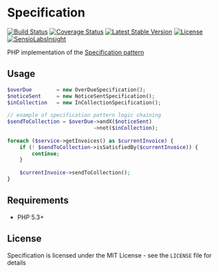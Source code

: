 # Specification 
[![Build Status](https://travis-ci.org/rikbruil/specification.svg)](https://travis-ci.org/rikbruil/specification)
[![Coverage Status](https://coveralls.io/repos/rikbruil/specification/badge.svg?branch=master)](https://coveralls.io/r/rikbruil/specification?branch=master)
[![Latest Stable Version](https://poser.pugx.org/rikbruil/specification/v/stable.svg)](https://packagist.org/packages/rikbruil/specification)
[![License](https://poser.pugx.org/rikbruil/specification/license.svg)](https://packagist.org/packages/rikbruil/specification)
[![SensioLabsInsight](https://insight.sensiolabs.com/projects/1b2454be-832e-4086-9f64-759f1ff5a089/mini.png)](https://insight.sensiolabs.com/projects/1b2454be-832e-4086-9f64-759f1ff5a089)

PHP implementation of the [Specification pattern][specification_pattern]

## Usage

```php
$overDue        = new OverDueSpecification();
$noticeSent     = new NoticeSentSpecification();
$inCollection   = new InCollectionSpecification();
 
// example of specification pattern logic chaining
$sendToCollection = $overDue->andX($noticeSent)
                            ->not($inCollection);
 
foreach ($service->getInvoices() as $currentInvoice) {
    if (! $sendToCollection->isSatisfiedBy($currentInvoice)) {
        continue;
    }
    
    $currentInvoice->sendToCollection();
}
```

## Requirements

- PHP 5.3+

## License

Specification is licensed under the MIT License - see the `LICENSE` file for details

[specification_pattern]: http://en.wikipedia.org/wiki/Specification_pattern
